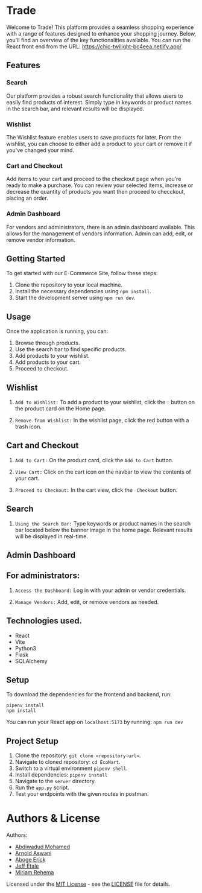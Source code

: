 # Trade

Welcome to Trade! This platform provides a seamless shopping experience with a range of features designed to enhance your shopping journey. Below, you'll find an overview of the key functionalities available. You can run the React front end from the URL: https://chic-twilight-bc4eea.netlify.app/

## Features

### Search

Our platform provides a robust search functionality that allows users to easily find products of interest. Simply type in keywords or product names in the search bar, and relevant results will be displayed.

### Wishlist

The Wishlist feature enables users to save products for later. From the wishlist, you can choose to either add a product to your cart or remove it if you've changed your mind.

### Cart and Checkout

Add items to your cart and proceed to the checkout page when you're ready to make a purchase. You can review your selected items, increase or decrease the quantity of products you want then proceed to checckout, placing an order.

### Admin Dashboard

For vendors and administrators, there is an admin dashboard available. This allows for the management of vendors information. Admin can add, edit, or remove vendor information.

## Getting Started

To get started with our E-Commerce Site, follow these steps:

1. Clone the repository to your local machine.
2. Install the necessary dependencies using `npm install`.
3. Start the development server using `npm run dev`.

## Usage

Once the application is running, you can:

1. Browse through products.
2. Use the search bar to find specific products.
3. Add products to your wishlist.
4. Add products to your cart.
5. Proceed to checkout.

## Wishlist

1. `Add to Wishlist:` To add a product to your wishlist, click the `♡` button on the product card on the Home page.

2. `Remove from Wishlist:` In the wishlist page, click the red button with a trash icon.

## Cart and Checkout

1. `Add to Cart:` On the product card, click the `Add to Cart` button.

2. `View Cart:` Click on the cart icon on the navbar to view the contents of your cart.

3. `Proceed to Checkout:` In the cart view, click the ` Checkout` button.

## Search

1. `Using the Search Bar:` Type keywords or product names in the search bar located below the banner image in the home page. Relevant results will be displayed in real-time.

## Admin Dashboard

## For administrators:

1. `Access the Dashboard:` Log in with your admin or vendor credentials.

2. `Manage Vendors:` Add, edit, or remove vendors as needed.

## Technologies used.

- React
- Vite
- Python3
- Flask
- SQLAlchemy

## Setup

To download the dependencies for the frontend and backend, run:

```
pipenv install
npm install
```

You can run your React app on `localhost:5173` by running:
`npm run dev`

## Project Setup

1. Clone the repository: `git clone <repository-url>`.
2. Navigate to cloned repository: `cd EcoMart`.
3. Switch to a virtual environment `pipenv shell`.
4. Install dependencies: `pipenv install`
5. Navigate to the `server` directory.
6. Run the `app.py` script.
7. Test your endpoints with the given routes in postman.

# Authors & License

Authors:

- [Abdiwadud Mohamed](https://github.com/Bisinle)
- [Arnold Aswani](https://github.com/arnold-aswan)
- [Aboge Erick](https://github.com/Abogeerick)
- [Jeff Etale](https://github.com/jeffetale)
- [Miriam Rehema](https://github.com/MiriamRehema)

Licensed under the [MIT License](LICENSE) - see the [LICENSE](LICENSE) file for details.
